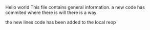Hello world
This file contains general information.
a new code has commited
where there is will
there is a way

the new lines code has been added to the local reop
